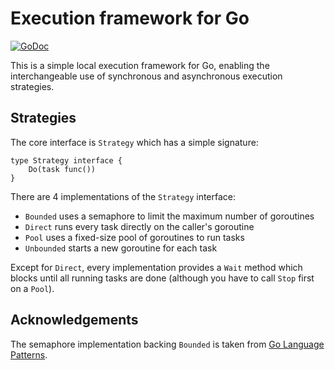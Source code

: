 # Execution framework for Go

[![GoDoc](https://godoc.org/github.com/kbolino/go-exec?status.svg)](https://godoc.org/github.com/kbolino/go-exec)

This is a simple local execution framework for Go, enabling the
interchangeable use of synchronous and asynchronous execution strategies.

## Strategies

The core interface is `Strategy` which has a simple signature:
```
type Strategy interface {
	Do(task func())
}
```

There are 4 implementations of the `Strategy` interface:

* `Bounded` uses a semaphore to limit the maximum number of goroutines
* `Direct` runs every task directly on the caller's goroutine
* `Pool` uses a fixed-size pool of goroutines to run tasks
* `Unbounded` starts a new goroutine for each task

Except for `Direct`, every implementation provides a `Wait` method which
blocks until all running tasks are done (although you have to call `Stop`
first on a `Pool`).

## Acknowledgements

The semaphore implementation backing `Bounded` is taken from
[Go Language Patterns][go-ptrns-sem].

[go-ptrns-sem]: http://www.golangpatterns.info/concurrency/semaphores